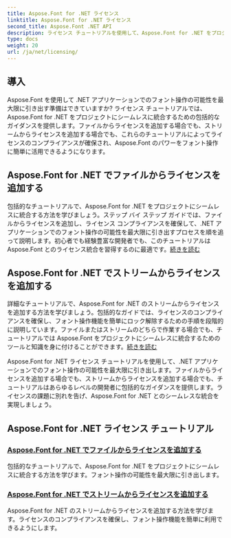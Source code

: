 ```yaml
---
title: Aspose.Font for .NET ライセンス
linktitle: Aspose.Font for .NET ライセンス
second_title: Aspose.Font .NET API
description: ライセンス チュートリアルを使用して、Aspose.Font for .NET をプロジェクトに簡単に統合できます。ファイルまたはストリームからライセンスを追加して、シームレスなフォント操作を実現します。
type: docs
weight: 20
url: /ja/net/licensing/
---
```


## 導入

Aspose.Font を使用して .NET アプリケーションでのフォント操作の可能性を最大限に引き出す準備はできていますか? ライセンス チュートリアルでは、Aspose.Font for .NET をプロジェクトにシームレスに統合するための包括的なガイダンスを提供します。ファイルからライセンスを追加する場合でも、ストリームからライセンスを追加する場合でも、これらのチュートリアルによってライセンスのコンプライアンスが確保され、Aspose.Font のパワーをフォント操作に簡単に活用できるようになります。

## Aspose.Font for .NET でファイルからライセンスを追加する

包括的なチュートリアルで、Aspose.Font for .NET をプロジェクトにシームレスに統合する方法を学びましょう。ステップ バイ ステップ ガイドでは、ファイルからライセンスを追加し、ライセンス コンプライアンスを確保して、.NET アプリケーションでのフォント操作の可能性を最大限に引き出すプロセスを順を追って説明します。初心者でも経験豊富な開発者でも、このチュートリアルは Aspose.Font とのライセンス統合を習得するのに最適です。[続きを読む](./add-license-from-file/)

## Aspose.Font for .NET でストリームからライセンスを追加する

詳細なチュートリアルで、Aspose.Font for .NET のストリームからライセンスを追加する方法を学びましょう。包括的なガイドでは、ライセンスのコンプライアンスを確保し、フォント操作機能を簡単にロック解除するための手順を段階的に説明しています。ファイルまたはストリームのどちらで作業する場合でも、チュートリアルでは Aspose.Font をプロジェクトにシームレスに統合するためのツールと知識を身に付けることができます。[続きを読む](./add-license-from-stream/)

Aspose.Font for .NET ライセンス チュートリアルを使用して、.NET アプリケーションでのフォント操作の可能性を最大限に引き出します。ファイルからライセンスを追加する場合でも、ストリームからライセンスを追加する場合でも、チュートリアルはあらゆるレベルの開発者に包括的なガイダンスを提供します。ライセンスの課題に別れを告げ、Aspose.Font for .NET とのシームレスな統合を実現しましょう。
## Aspose.Font for .NET ライセンス チュートリアル
### [Aspose.Font for .NET でファイルからライセンスを追加する](./add-license-from-file/)
包括的なチュートリアルで、Aspose.Font for .NET をプロジェクトにシームレスに統合する方法を学びます。フォント操作の可能性を最大限に引き出します。
### [Aspose.Font for .NET でストリームからライセンスを追加する](./add-license-from-stream/)
Aspose.Font for .NET のストリームからライセンスを追加する方法を学びます。ライセンスのコンプライアンスを確保し、フォント操作機能を簡単に利用できるようにします。
